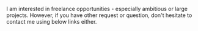 I am interested in freelance opportunities - especially
ambitious or large projects. However, if you have other request
or question, don't hesitate to contact me using below links
either.
